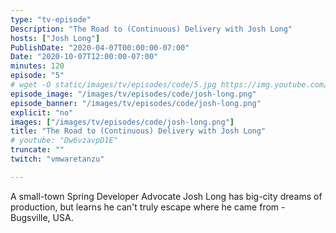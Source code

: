 ```yaml
---
type: "tv-episode"
Description: "The Road to (Continuous) Delivery with Josh Long"
hosts: ["Josh Long"]
PublishDate: "2020-04-07T00:00:00-07:00"
Date: "2020-10-07T12:00:00-07:00"
minutes: 120
episode: "5"
# wget -O static/images/tv/episodes/code/5.jpg https://img.youtube.com/vi/Dw6vzavpD1E/mqdefault.jpg
episode_image: "/images/tv/episodes/code/josh-long.png"
episode_banner: "/images/tv/episodes/code/josh-long.png"
explicit: "no"
images: ["/images/tv/episodes/code/josh-long.png"]
title: "The Road to (Continuous) Delivery with Josh Long"
# youtube: "Dw6vzavpD1E"
truncate: ""
twitch: "vmwaretanzu"

---
```


A small-town Spring Developer Advocate Josh Long has big-city dreams of production, but learns he can't truly escape where he came from - Bugsville, USA.
